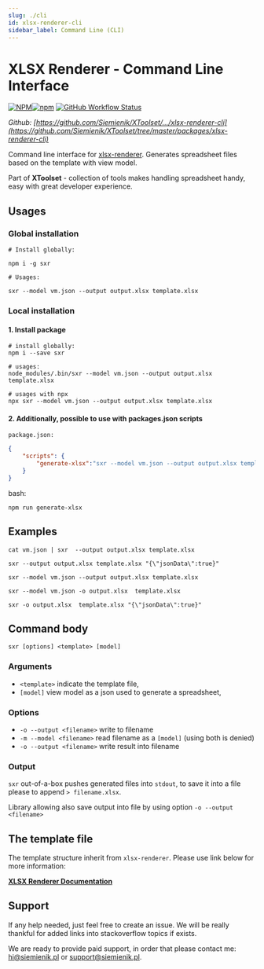 ```yaml
---
slug: ./cli
id: xlsx-renderer-cli
sidebar_label: Command Line (CLI)
---
```


# XLSX Renderer - Command Line Interface

[![NPM](https://img.shields.io/npm/l/sxr)![npm](https://img.shields.io/npm/v/sxr)](https://www.npmjs.com/package/sxr) [![GitHub Workflow Status](https://img.shields.io/github/workflow/status/siemienik/xtoolset/xlsx-renderer-cli)](https://github.com/Siemienik/xtoolset/actions)

_Github: [https://github.com/Siemienik/XToolset/.../xlsx-renderer-cli](https://github.com/Siemienik/XToolset/tree/master/packages/xlsx-renderer-cli)_

Command line interface for [xlsx-renderer](./xlsx-renderer/999-readme.md). Generates spreadsheet files based on the template with view model.

Part of **XToolset** - collection of tools makes handling spreadsheet handy, easy with great developer experience.

## Usages

### Global installation

```shell script
# Install globally:

npm i -g sxr

# Usages:

sxr --model vm.json --output output.xlsx template.xlsx
```

### Local installation

#### 1. Install package

```shell script
# install globally:
npm i --save sxr

# usages:
node_modules/.bin/sxr --model vm.json --output output.xlsx template.xlsx

# usages with npx
npx sxr --model vm.json --output output.xlsx template.xlsx
```

#### 2. Additionally, possible to use with packages.json scripts

`package.json:`

```json
{
    "scripts": {
        "generate-xlsx":"sxr --model vm.json --output output.xlsx template.xlsx"
    }
}
```

bash:

```shell script
npm run generate-xlsx
```

## Examples

```shell script
cat vm.json | sxr  --output output.xlsx template.xlsx

sxr --output output.xlsx template.xlsx "{\"jsonData\":true}"

sxr --model vm.json --output output.xlsx template.xlsx

sxr --model vm.json -o output.xlsx  template.xlsx

sxr -o output.xlsx  template.xlsx "{\"jsonData\":true}"
```

## Command body

`sxr [options] <template> [model]`

### Arguments

* `<template>` indicate  the template file,
* `[model]` view model as a json used to generate a spreadsheet,

### Options

* `-o --output <filename>` write to filename
* `-m --model <filename>` read filename as a `[model]` (using both is denied)
* `-o --output <filename>` write result into filename

### Output

`sxr` out-of-a-box pushes generated files into `stdout`, to save it into a file please to append `> filename.xlsx`.

Library allowing also save output into file by using option `-o --output <filename>`

<!-- TODO: It is also allowed using pipe parameter to forward generated file into another command. -->

## The template file

The template structure inherit from `xlsx-renderer`. Please use link below for more information:

[**XLSX Renderer Documentation**](./xlsx-renderer/999-readme.md#how-it-works)

## Support

If any help needed, just feel free to create an issue. We will be really thankful for added links into stackoverflow topics if exists.

We are ready to provide paid support, in order that please contact me: [hi@siemienik.pl](mailto://hi@siemienik.pl) or [support@siemienik.pl](mailto://support@siemienik.pl).
